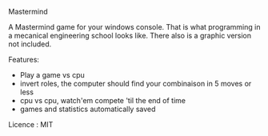 Mastermind

A Mastermind game for your windows console. That is what programming in a mecanical engineering school looks like.
There also is a graphic version not included.

Features:
- Play a game vs cpu
- invert roles, the computer should find your combinaison in 5 moves or less
- cpu vs cpu, watch'em compete 'til the end of time
- games and statistics automatically saved


Licence : MIT
